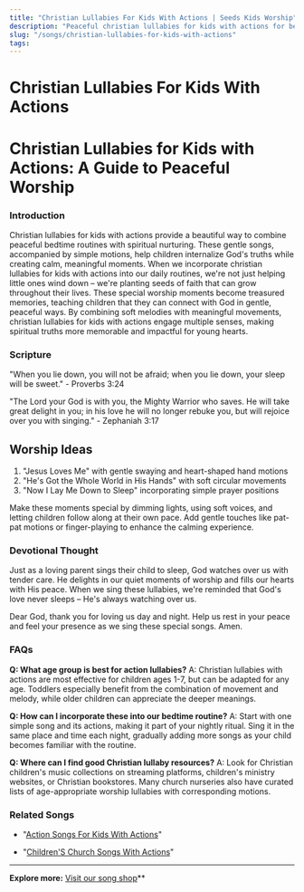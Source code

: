 ```yaml
---
title: "Christian Lullabies For Kids With Actions | Seeds Kids Worship"
description: "Peaceful christian lullabies for kids with actions for bedtime and quiet moments. Christian music to comfort and nurture young children's faith."
slug: "/songs/christian-lullabies-for-kids-with-actions"
tags:
---
```


# Christian Lullabies For Kids With Actions

# Christian Lullabies for Kids with Actions: A Guide to Peaceful Worship

### Introduction
Christian lullabies for kids with actions provide a beautiful way to combine peaceful bedtime routines with spiritual nurturing. These gentle songs, accompanied by simple motions, help children internalize God's truths while creating calm, meaningful moments. When we incorporate christian lullabies for kids with actions into our daily routines, we're not just helping little ones wind down – we're planting seeds of faith that can grow throughout their lives. These special worship moments become treasured memories, teaching children that they can connect with God in gentle, peaceful ways. By combining soft melodies with meaningful movements, christian lullabies for kids with actions engage multiple senses, making spiritual truths more memorable and impactful for young hearts.

### Scripture
"When you lie down, you will not be afraid; when you lie down, your sleep will be sweet." - Proverbs 3:24

"The Lord your God is with you, the Mighty Warrior who saves. He will take great delight in you; in his love he will no longer rebuke you, but will rejoice over you with singing." - Zephaniah 3:17

## Worship Ideas
1. "Jesus Loves Me" with gentle swaying and heart-shaped hand motions
2. "He's Got the Whole World in His Hands" with soft circular movements
3. "Now I Lay Me Down to Sleep" incorporating simple prayer positions

Make these moments special by dimming lights, using soft voices, and letting children follow along at their own pace. Add gentle touches like pat-pat motions or finger-playing to enhance the calming experience.

### Devotional Thought
Just as a loving parent sings their child to sleep, God watches over us with tender care. He delights in our quiet moments of worship and fills our hearts with His peace. When we sing these lullabies, we're reminded that God's love never sleeps – He's always watching over us.

Dear God, thank you for loving us day and night. Help us rest in your peace and feel your presence as we sing these special songs. Amen.

### FAQs

**Q: What age group is best for action lullabies?**
A: Christian lullabies with actions are most effective for children ages 1-7, but can be adapted for any age. Toddlers especially benefit from the combination of movement and melody, while older children can appreciate the deeper meanings.

**Q: How can I incorporate these into our bedtime routine?**
A: Start with one simple song and its actions, making it part of your nightly ritual. Sing it in the same place and time each night, gradually adding more songs as your child becomes familiar with the routine.

**Q: Where can I find good Christian lullaby resources?**
A: Look for Christian children's music collections on streaming platforms, children's ministry websites, or Christian bookstores. Many church nurseries also have curated lists of age-appropriate worship lullabies with corresponding motions.

### Related Songs

- "[Action Songs For Kids With Actions](/songs/action-songs-for-kids-with-actions/)"

- "[Children'S Church Songs With Actions](/songs/children-s-church-songs-with-actions/)"

---

**Explore more:** [Visit our song shop](https://seedskidsworship.com/shop)**

<!-- Schema Markup -->
<script type="application/ld+json">
{
  "@context": "https://schema.org",
  "@type": "MusicRecording",
  "name": "Christian Lullabies For Kids With Actions",
  "byArtist": {
    "@type": "MusicGroup",
    "name": "Seeds Kids Worship"
  },
  "isFamilyFriendly": true,
  "url": "https://seedskidsworship.com/songs/christian-lullabies-for-kids-with-actions/"
}
</script>